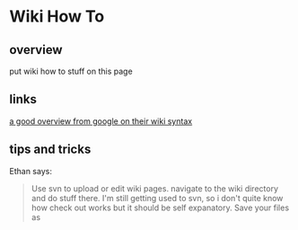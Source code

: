 # Wiki How To #
## overview ##
put wiki how to stuff on this page
## links ##
[a good overview from google on their wiki syntax](http://code.google.com/p/support/wiki/WikiSyntax)
## tips and tricks ##
Ethan says:
> Use svn to upload or edit wiki pages. navigate to the wiki directory and do stuff there. I'm still getting used to svn, so i don't quite know how check out works
> but it should be self expanatory.  Save your files as 